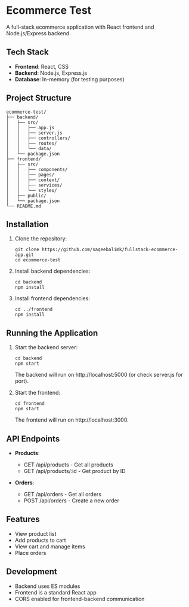 # Ecommerce Test

A full-stack ecommerce application with React frontend and Node.js/Express backend.

## Tech Stack

- **Frontend**: React, CSS
- **Backend**: Node.js, Express.js
- **Database**: In-memory (for testing purposes)

## Project Structure

```
ecommerce-test/
├── backend/
│   ├── src/
│   │   ├── app.js
│   │   ├── server.js
│   │   ├── controllers/
│   │   ├── routes/
│   │   └── data/
│   └── package.json
├── frontend/
│   ├── src/
│   │   ├── components/
│   │   ├── pages/
│   │   ├── context/
│   │   ├── services/
│   │   └── styles/
│   ├── public/
│   └── package.json
└── README.md
```

## Installation

1. Clone the repository:
   ```
   git clone https://github.com/saqeebalimk/fullstack-ecommerce-app.git
   cd ecommerce-test
   ```

2. Install backend dependencies:
   ```
   cd backend
   npm install
   ```

3. Install frontend dependencies:
   ```
   cd ../frontend
   npm install
   ```

## Running the Application

1. Start the backend server:
   ```
   cd backend
   npm start
   ```
   The backend will run on http://localhost:5000 (or check server.js for port).

2. Start the frontend:
   ```
   cd frontend
   npm start
   ```
   The frontend will run on http://localhost:3000.

## API Endpoints

- **Products**:
  - GET /api/products - Get all products
  - GET /api/products/:id - Get product by ID

- **Orders**:
  - GET /api/orders - Get all orders
  - POST /api/orders - Create a new order

## Features

- View product list
- Add products to cart
- View cart and manage items
- Place orders

## Development

- Backend uses ES modules
- Frontend is a standard React app
- CORS enabled for frontend-backend communication
